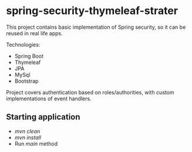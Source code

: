 # spring-security-thymeleaf-strater

This project contains basic implementation of Spring security, so it can be reused in real life apps.

Technologies:
*   Spring Boot
*   Thymeleaf
*   JPA
*   MySql
*   Bootstrap

Project covers authentication based on roles/authorities, with custom implementations of event handlers.

## Starting application
*   _mvn clean_
*   _mvn install_
*   Run _main_ method


